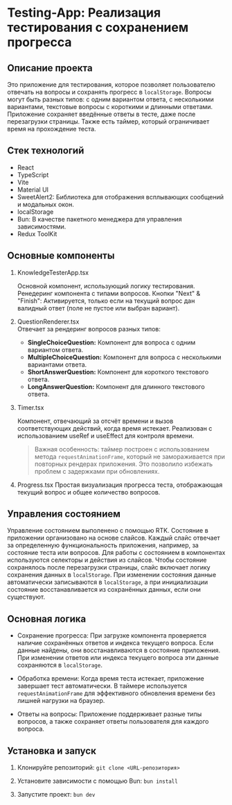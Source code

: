 # Testing-App: Реализация тестирования с сохранением прогресса

## Описание проекта

Это приложение для тестирования, которое позволяет пользователю отвечать на вопросы и сохранять прогресс в `localStorage`. Вопросы могут быть разных типов: с одним вариантом ответа, с несколькими вариантами, текстовые вопросы с короткими и длинными ответами.
Приложение сохраняет введённые ответы в тесте, даже после перезагрузки страницы. Также есть таймер, который ограничивает время на прохождение теста.

## Стек технологий

- React
- TypeScript
- Vite
- Material UI
- SweetAlert2: Библиотека для отображения всплывающих сообщений и модальных окон.
- localStorage
- Bun: В качестве пакетного менеджера для управления зависимостями.
- Redux ToolKit

## Основные компоненты

1. KnowledgeTesterApp.tsx

      Основной компонент, использующий логику тестирования.
      Ренедеринг компонента с типами вопросов.
      Кнопки "Next" & "Finish": Активируется, только если на текущий вопрос дан валидный ответ (поле не пустое или выбран вариант).

4. QuestionRenderer.tsx  
   Отвечает за рендеринг вопросов разных типов:
   - **SingleChoiceQuestion:** Компонент для вопроса с одним вариантом ответа.
   - **MultipleChoiceQuestion:** Компонент для вопроса с несколькими вариантами ответа.
   - **ShortAnswerQuestion:** Компонент для короткого текстового ответа.
   - **LongAnswerQuestion:** Компонент для длинного текстового ответа.

5. Timer.tsx
   
   Компонент, отвечающий за отсчёт времени и вызов соответствующих действий, когда время истекает. Реализован с использованием useRef и useEffect для контроля времени.

   > Важная особенность: таймер построен с использованием метода `requestAnimationFrame`, который не замораживается при повторных рендерах приложения. Это позволило избежать проблем с задержками при обновлениях.

6. Progress.tsx
   Простая визуализация прогресса теста, отображающая текущий вопрос и общее количество вопросов.

## Управления состоянием

   Управление состоянием выполенено с помощью RTK.
   Состояние в приложении организовано на основе слайсов. Каждый слайс отвечает за определенную функциональность приложения, например, за состояние теста или вопросов.
   Для работы с состоянием в компонентах используются селекторы и действия из слайсов.
   Чтобы состояние сохранялось после перезагрузки страницы, слайс включает логику сохранения данных в `localStorage`. При изменении состояния данные автоматически записываются в `localStorage`, а при инициализации состояние восстанавливается из сохранённых данных, если они существуют.

## Основная логика

- Сохранение прогресса: При загрузке компонента проверяется наличие сохранённых ответов и индекса текущего вопроса. Если данные найдены, они восстанавливаются в состояние приложения. При изменении ответов или индекса текущего вопроса эти данные сохраняются в `localStorage`.
  
- Обработка времени: Когда время теста истекает, приложение завершает тест автоматически. В таймере используется `requestAnimationFrame` для эффективного обновления времени без лишней нагрузки на браузер.

- Ответы на вопросы: Приложение поддерживает разные типы вопросов, а также сохраняет ответы пользователя для каждого вопроса.

## Установка и запуск

1. Клонируйте репозиторий:
   `git clone <URL-репозитория>`

2. Установите зависимости с помощью Bun:
   `bun install`

3. Запустите проект:
   `bun dev`
